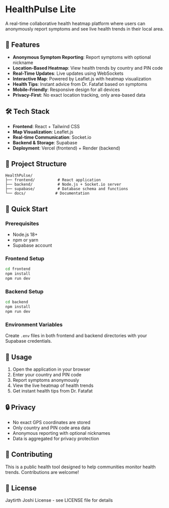 # HealthPulse Lite

A real-time collaborative health heatmap platform where users can anonymously report symptoms and see live health trends in their local area.

## 🚀 Features

- **Anonymous Symptom Reporting**: Report symptoms with optional nickname
- **Location-Based Heatmap**: View health trends by country and PIN code
- **Real-Time Updates**: Live updates using WebSockets
- **Interactive Map**: Powered by Leaflet.js with heatmap visualization
- **Health Tips**: Instant advice from Dr. Fatafat based on symptoms
- **Mobile-Friendly**: Responsive design for all devices
- **Privacy-First**: No exact location tracking, only area-based data

## 🛠️ Tech Stack

- **Frontend**: React + Tailwind CSS
- **Map Visualization**: Leaflet.js
- **Real-time Communication**: Socket.io
- **Backend & Storage**: Supabase
- **Deployment**: Vercel (frontend) + Render (backend)

## 📁 Project Structure

```
HealthPulse/
├── frontend/          # React application
├── backend/           # Node.js + Socket.io server
├── supabase/          # Database schema and functions
└── docs/             # Documentation
```

## 🚀 Quick Start

### Prerequisites
- Node.js 18+
- npm or yarn
- Supabase account

### Frontend Setup
```bash
cd frontend
npm install
npm run dev
```

### Backend Setup
```bash
cd backend
npm install
npm run dev
```

### Environment Variables
Create `.env` files in both frontend and backend directories with your Supabase credentials.

## 📱 Usage

1. Open the application in your browser
2. Enter your country and PIN code
3. Report symptoms anonymously
4. View the live heatmap of health trends
5. Get instant health tips from Dr. Fatafat

## 🔒 Privacy

- No exact GPS coordinates are stored
- Only country and PIN code area data
- Anonymous reporting with optional nicknames
- Data is aggregated for privacy protection

## 🤝 Contributing

This is a public health tool designed to help communities monitor health trends. Contributions are welcome!

## 📄 License

Jaytirth Joshi License - see LICENSE file for details